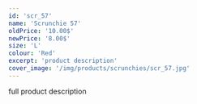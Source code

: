 ```yaml
---
id: 'scr_57'
name: 'Scrunchie 57'
oldPrice: '10.00$'
newPrice: '8.00$'
size: 'L'
colour: 'Red'
excerpt: 'product description'
cover_image: '/img/products/scrunchies/scr_57.jpg'
---
```

full product description
